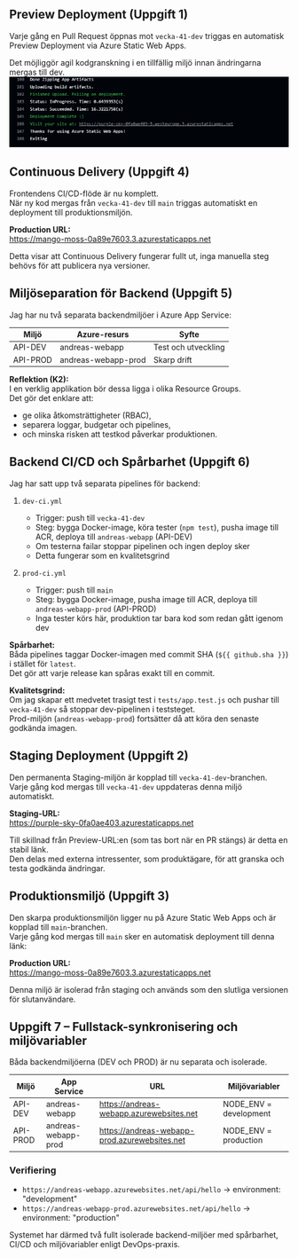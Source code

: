 ## Preview Deployment (Uppgift 1)

Varje gång en Pull Request öppnas mot `vecka-41-dev` triggas en automatisk Preview Deployment via Azure Static Web Apps.

Det möjliggör agil kodgranskning i en tillfällig miljö innan ändringarna mergas till dev.
![Preview Deployment Screenshot](Uppgift1.png)

## Continuous Delivery (Uppgift 4)

Frontendens CI/CD-flöde är nu komplett.  
När ny kod mergas från `vecka-41-dev` till `main` triggas automatiskt en deployment till produktionsmiljön.

**Production URL:**  
https://mango-moss-0a89e7603.3.azurestaticapps.net

Detta visar att Continuous Delivery fungerar fullt ut, inga manuella steg behövs för att publicera nya versioner.

## Miljöseparation för Backend (Uppgift 5)

Jag har nu två separata backendmiljöer i Azure App Service:

| Miljö | Azure-resurs | Syfte |
|-------|---------------|--------|
| API-DEV | andreas-webapp | Test och utveckling |
| API-PROD | andreas-webapp-prod | Skarp drift |

**Reflektion (K2):**  
I en verklig applikation bör dessa ligga i olika Resource Groups.  
Det gör det enklare att:
- ge olika åtkomsträttigheter (RBAC),
- separera loggar, budgetar och pipelines,
- och minska risken att testkod påverkar produktionen.

## Backend CI/CD och Spårbarhet (Uppgift 6)

Jag har satt upp två separata pipelines för backend:

1. `dev-ci.yml`
   - Trigger: push till `vecka-41-dev`
   - Steg: bygga Docker-image, köra tester (`npm test`), pusha image till ACR, deploya till `andreas-webapp` (API-DEV)
   - Om testerna failar stoppar pipelinen och ingen deploy sker
   - Detta fungerar som en kvalitetsgrind

2. `prod-ci.yml`
   - Trigger: push till `main`
   - Steg: bygga Docker-image, pusha image till ACR, deploya till `andreas-webapp-prod` (API-PROD)
   - Inga tester körs här, produktion tar bara kod som redan gått igenom dev

**Spårbarhet:**  
Båda pipelines taggar Docker-imagen med commit SHA (`${{ github.sha }}`) i stället för `latest`.  
Det gör att varje release kan spåras exakt till en commit.

**Kvalitetsgrind:**  
Om jag skapar ett medvetet trasigt test i `tests/app.test.js` och pushar till `vecka-41-dev` så stoppar dev-pipelinen i teststeget.  
Prod-miljön (`andreas-webapp-prod`) fortsätter då att köra den senaste godkända imagen.
## Staging Deployment (Uppgift 2)

Den permanenta Staging-miljön är kopplad till `vecka-41-dev`-branchen.  
Varje gång kod mergas till `vecka-41-dev` uppdateras denna miljö automatiskt.

**Staging-URL:**  
https://purple-sky-0fa0ae403.azurestaticapps.net

Till skillnad från Preview-URL:en (som tas bort när en PR stängs) är detta en stabil länk.  
Den delas med externa intressenter, som produktägare, för att granska och testa godkända ändringar.

## Produktionsmiljö (Uppgift 3)

Den skarpa produktionsmiljön ligger nu på Azure Static Web Apps och är kopplad till `main`-branchen.  
Varje gång kod mergas till `main` sker en automatisk deployment till denna länk:

**Production URL:**  
https://mango-moss-0a89e7603.3.azurestaticapps.net

Denna miljö är isolerad från staging och används som den slutliga versionen för slutanvändare.

## Uppgift 7 – Fullstack-synkronisering och miljövariabler

Båda backendmiljöerna (DEV och PROD) är nu separata och isolerade.

| Miljö | App Service | URL | Miljövariabler |
|-------|--------------|-----|----------------|
| API-DEV | andreas-webapp | https://andreas-webapp.azurewebsites.net | NODE_ENV = development |
| API-PROD | andreas-webapp-prod | https://andreas-webapp-prod.azurewebsites.net | NODE_ENV = production |

### Verifiering
- `https://andreas-webapp.azurewebsites.net/api/hello` → environment: "development"  
- `https://andreas-webapp-prod.azurewebsites.net/api/hello` → environment: "production"  

Systemet har därmed två fullt isolerade backend-miljöer med spårbarhet, CI/CD och miljövariabler enligt DevOps-praxis.
